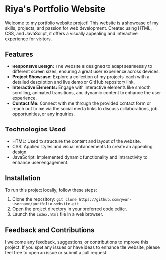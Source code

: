 
# Riya's Portfolio Website

Welcome to my portfolio website project! This website is a showcase of my skills, projects, and passion for web development. Created using HTML, CSS, and JavaScript, it offers a visually appealing and interactive experience for visitors.

## Features

- **Responsive Design:** The website is designed to adapt seamlessly to different screen sizes, ensuring a great user experience across devices.
- **Project Showcase:** Explore a collection of my projects, each with a detailed description and live demo or GitHub repository link.
- **Interactive Elements:** Engage with interactive elements like smooth scrolling, animated transitions, and dynamic content to enhance the user experience.
- **Contact Me:** Connect with me through the provided contact form or reach out to me via the social media links to discuss collaborations, job opportunities, or any inquiries.

## Technologies Used

- HTML: Used to structure the content and layout of the website.
- CSS: Applied styles and visual enhancements to create an appealing design.
- JavaScript: Implemented dynamic functionality and interactivity to enhance user engagement.

## Installation

To run this project locally, follow these steps:

1. Clone the repository: `git clone https://github.com/your-username/portfolio-website.git`
2. Open the project directory in your preferred code editor.
3. Launch the `index.html` file in a web browser.

## Feedback and Contributions

I welcome any feedback, suggestions, or contributions to improve this project. If you spot any issues or have ideas to enhance the website, please feel free to open an issue or submit a pull request.
